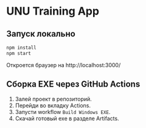 # UNU Training App

## Запуск локально
```bash
npm install
npm start
```
Откроется браузер на http://localhost:3000/

## Сборка EXE через GitHub Actions
1. Залей проект в репозиторий.
2. Перейди во вкладку Actions.
3. Запусти workflow `Build Windows EXE`.
4. Скачай готовый exe в разделе Artifacts.
